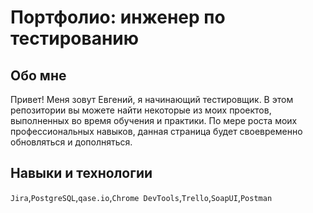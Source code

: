 # Портфолио: инженер по тестированию
## Обо мне
Привет! Меня зовут Евгений, я начинающий тестировщик.
В этом репозитории вы можете найти некоторые из моих проектов, выполненных во время обучения и практики. По мере роста моих профессиональных навыков, данная страница будет своевременно обновляться и дополняться.
## Навыки и технологии
``Jira``,``PostgreSQL``,``qase.io``,``Chrome DevTools``,``Trello``,``SoapUI``,``Postman``
